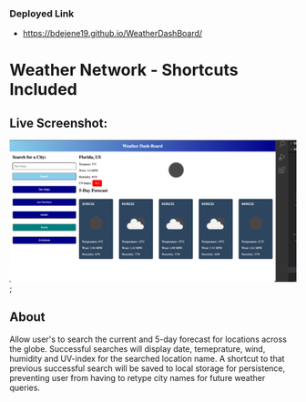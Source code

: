 ### Deployed Link
- https://bdejene19.github.io/WeatherDashBoard/ 

# Weather Network - Shortcuts Included
## Live Screenshot: 
![Screen shot of live working demo. Illustrates the display of current weather and 5-day forecast for Florida. Image is displaying previously searched cities underneath search bar. Florida is different colored since iti s the one being presented.](./Assets/imgs/weatherDashScreenshot.png);

## About 
Allow user's to search the current and 5-day forecast for locations across the globe. Successful searches will display date, temeprature, wind, humidity and UV-index for the searched location name. A shortcut to that previous successful search will be saved to local storage for persistence, preventing user from having to retype city names for future weather queries.

